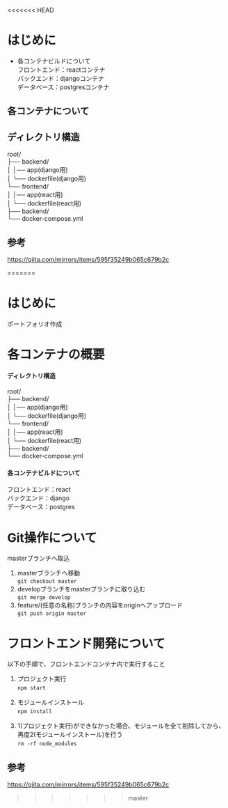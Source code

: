<<<<<<< HEAD
# はじめに
- 各コンテナビルドについて  
  フロントエンド：reactコンテナ  
  バックエンド：djangoコンテナ  
  データベース：postgresコンテナ

## 各コンテナについて
## ディレクトリ構造
root/  
├── backend/  
│   │── app(django用)  
│   └── dockerfile(django用)  
└── frontend/  
│   │── app(react用)   
│   └── dockerfile(react用)  
├── backend/  
└── docker-compose.yml  

## 参考
https://qiita.com/mirrors/items/595f35249b065c679b2c

=======
# はじめに
ポートフォリオ作成

# 各コンテナの概要
#### ディレクトリ構造
root/  
├── backend/  
│   │── app(django用)  
│   └── dockerfile(django用)  
└── frontend/  
│   │── app(react用)   
│   └── dockerfile(react用)  
├── backend/  
└── docker-compose.yml  
#### 各コンテナビルドについて
  
フロントエンド：react  
バックエンド：django  
データベース：postgres

# Git操作について
masterブランチへ取込
1. masterブランチへ移動  
```git checkout master``` 
1. developブランチをmasterブランチに取り込む  
```git merge develop```  
1. feature/(任意の名称)ブランチの内容をoriginへアップロード   
```git push origin master``` 

# フロントエンド開発について  
以下の手順で、フロントエンドコンテナ内で実行すること

1. プロジェクト実行  
```npm start```　

1. モジュールインストール  
```npm install```　

1. 1(プロジェクト実行)ができなかった場合、モジュールを全て削除してから、再度2(モジュールインストール)を行う  
```rm -rf node_modules```　

## 参考
https://qiita.com/mirrors/items/595f35249b065c679b2c

>>>>>>> master
